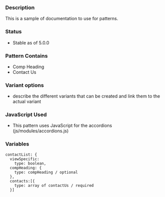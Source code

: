 ### Description
This is a sample of documentation to use for patterns.

### Status
* Stable as of 5.0.0

### Pattern Contains
* Comp Heading
* Contact Us

### Variant options
* describe the different variants that can be created and link them to the actual variant

### JavaScript Used
* This pattern uses JavaScript for the accordions (js/modules/accordions.js)

### Variables
~~~
contactList: {
  viewSpecific: 
    type: boolean,
  compHeading: {
    type: compHeading / optional
  },
  contacts:[{
    type: array of contactUs / required
  }]
~~~
